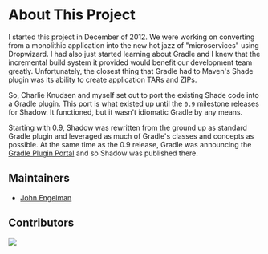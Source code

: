 # About This Project

I started this project in December of 2012. We were working on converting from a monolithic application into the
new hot jazz of "microservices" using Dropwizard.
I had also just started learning about Gradle and I knew that the incremental build system it provided would benefit
our development team greatly.
Unfortunately, the closest thing that Gradle had to Maven's Shade plugin was its ability to create application TARs and
ZIPs.

So, Charlie Knudsen and myself set out to port the existing Shade code into a Gradle plugin.
This port is what existed up until the `0.9` milestone releases for Shadow.
It functioned, but it wasn't idiomatic Gradle by any means.

Starting with 0.9, Shadow was rewritten from the ground up as standard Gradle plugin and leveraged as much of Gradle's
classes and concepts as possible.
At the same time as the 0.9 release, Gradle was announcing the [Gradle Plugin Portal](https://plugins.gradle.org) and
so Shadow was published there.

## Maintainers

* [John Engelman](https://github.com/johnrengelman)

## Contributors

<a href="https://github.com/GradleUp/shadow/graphs/contributors">
  <img src="https://contrib.rocks/image?repo=GradleUp/shadow" />
</a>